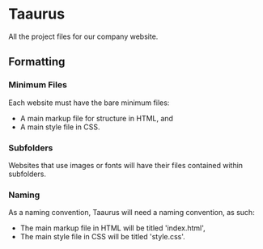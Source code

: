 # Taaurus
All the project files for our company website.

## Formatting

### Minimum Files
Each website must have the bare minimum files:
  - A main markup file for structure in HTML, and
  - A main style file in CSS.

### Subfolders
Websites that use images or fonts will have their files contained within subfolders.

### Naming
As a naming convention, Taaurus will need a naming convention, as such:
  - The main markup file in HTML will be titled 'index.html',
  - The main style file in CSS will be titled 'style.css'.
